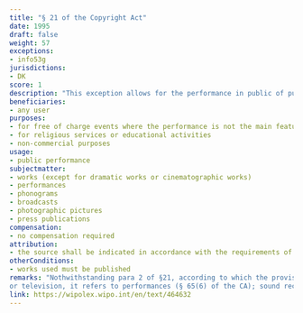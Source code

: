 ```yaml
---
title: "§ 21 of the Copyright Act"
date: 1995
draft: false
weight: 57
exceptions:
- info53g
jurisdictions:
- DK
score: 1
description: "This exception allows for the performance in public of published works (except for dramatic works or cinematographic works) on occasions when the audience is admitted free of charge and the performance is not the main feature of the event and where the event does not occur for commercial purposes; or where the performance occurs in the case of divine services or educational activities. The provision expressly excludes the use of recordings and broadcasts of divine services or educational activities as well as performances in educational activities which occur for commercial purposes." 
beneficiaries:
- any user
purposes: 
- for free of charge events where the performance is not the main feature of the event or
- for religious services or educational activities
- non-commercial purposes
usage:
- public performance
subjectmatter:
- works (except for dramatic works or cinematographic works)
- performances
- phonograms
- broadcasts
- photographic pictures
- press publications
compensation:
- no compensation required
attribution: 
- the source shall be indicated in accordance with the requirements of proper usage
otherConditions: 
- works used must be published
remarks: "Nothwithstanding para 2 of §21, according to which the provision of subsection (1)(ii) does not apply to performances on radio
or television, it refers to performances (§ 65(6) of the CA); sound recordings (§ 66(2) of the CA); broadcasts (§ 69(3) of the CA); photographic pictures (§70 (3) of the CA) and press publications (§ 69a(5) of the CA - added with the ammendment of 3 June 2021).<br /><br />According to §11 of the CA, where a work is used under an exception or limitation, it may not be altered more extensively than is required for the permitted use. As a general rule, if the work is used publicly, the source shall be indicated in accordance with the requirements of proper usage."
link: https://wipolex.wipo.int/en/text/464632
---
```

